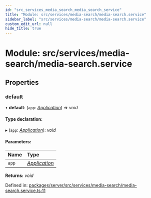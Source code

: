 ```yaml
---
id: "src_services_media_search_media_search_service"
title: "Module: src/services/media-search/media-search.service"
sidebar_label: "src/services/media-search/media-search.service"
custom_edit_url: null
hide_title: true
---
```


# Module: src/services/media-search/media-search.service

## Properties

### default

• **default**: (`app`: [*Application*](src_declarations.md#application)) => *void*

#### Type declaration:

▸ (`app`: [*Application*](src_declarations.md#application)): *void*

#### Parameters:

Name | Type |
:------ | :------ |
`app` | [*Application*](src_declarations.md#application) |

**Returns:** *void*

Defined in: [packages/server/src/services/media-search/media-search.service.ts:11](https://github.com/xr3ngine/xr3ngine/blob/7650c2bea/packages/server/src/services/media-search/media-search.service.ts#L11)
